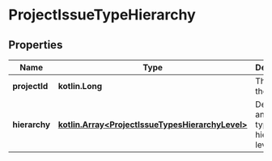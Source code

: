 
# ProjectIssueTypeHierarchy

## Properties
Name | Type | Description | Notes
------------ | ------------- | ------------- | -------------
**projectId** | **kotlin.Long** | The ID of the project. |  [optional] [readonly]
**hierarchy** | [**kotlin.Array&lt;ProjectIssueTypesHierarchyLevel&gt;**](ProjectIssueTypesHierarchyLevel.md) | Details of an issue type hierarchy level. |  [optional] [readonly]



